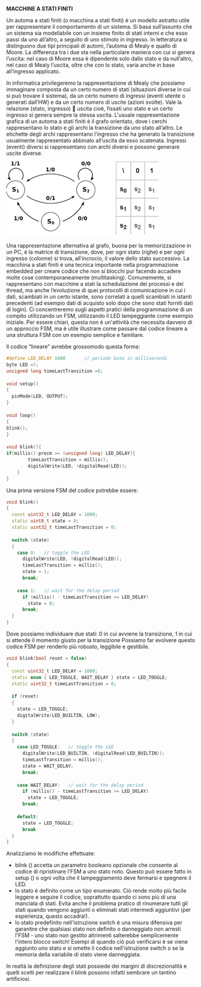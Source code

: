 **MACCHINE A STATI FINITI**

Un automa a stati finiti (o macchina a stati finiti) è un modello astratto utile per rappresentare il comportamento di un sistema. 
Si basa sull’assunto che un sistema sia modellabile con un insieme finito di stati interni e che esso passi da uno all’altro, a seguito di uno stimolo in ingresso. In letteratura si distinguono due tipi principali di automi, l’automa di Mealy e quallo di Moore. La differenza tra i due sta nella particolare maniera con cui si genera l’uscita: nel caso di Moore essa è dipendente solo dallo stato e da null’altro, nel caso di Mealy l’uscita, oltre che con lo stato, varia anche in base all’ingresso applicato.

In informatica privilegeremo la rappresentazione di Mealy che possiamo immaginare composta da un certo numero di stati (situazioni diverse in cui si può trovare il sistema), da un certo numero di ingressi (eventi utente o generati dall’HW) e da un certo numero di uscite (azioni svolte). 
Vale la relazione (stato, ingresso)  uscita cioè, fissati uno stato e un certo ingresso si genera sempre la stessa uscita.
L'usuale rappresentazione grafica di un automa a stati finiti è il grafo orientato, dove i cerchi rappresentano lo stato e gli archi la transizione da uno stato all’altro. Le etichette degli archi rappresentano l’ingresso che ha generato la transizione usualmente rappresentato abbinato all’uscita da esso scatenata. Ingressi (eventi) diversi si rappresentano con archi diversi e possono generare uscite diverse.

![statemachine](statemachine.png)                     

Una rappresentazione alternativa al grafo, buona per la memorizzazione in un PC, è la matrice di transizione, dove, per ogni stato (righe) e per ogni ingresso (colonne) si trova, all’incrocio, il valore dello stato successivo.
La macchina a stati finiti è una tecnica importante nella programmazione embedded per creare codice che non si blocchi pur facendo accadere molte cose contemporaneamente (multitasking). Comunemente, si rappresentano con macchine a stati la schedulazione dei processi e dei thread, ma anche l’evoluzione di quei protocolli di comunicazione in cui i dati, scambiati in un certo istante, sono correlati a quelli scambiati in istanti precedenti (ad esempio dati di acquisto solo dopo che sono stati forniti dati di login).
Ci concentreremo sugli aspetti pratici della programmazione di un compito utilizzando un FSM, utilizzando il LED lampeggiante come esempio iniziale. Per essere chiari, questa non è un'attività che necessita davvero di un approccio FSM, ma è utile illustrare come passare dal codice lineare a una struttura FSM con un esempio semplice e familiare.

Il codice “lineare” avrebbe grossomodo questa forma:

```C++
#define LED_DELAY 1000       // periodo base in millisecondi
byte LED =7; 
unsigned long timeLastTransition =0;  

void setup()
{
  pinMode(LED, OUTPUT);   
}

void loop()
{
blink();
}

void blink(){
if(millis()-precm >= (unsigned long) LED_DELAY){  
		timeLastTransition = millis();        
		digitalWrite(LED, !digitalRead(LED));		
	}
}
```

Una prima versione FSM del codice potrebbe essere:

```C++
void blink()
{
  const uint32_t LED_DELAY = 1000;
  static uint8_t state = 0;
  static uint32_t timeLastTransition = 0;
 
  switch (state)
  {
    case 0:   // toggle the LED 
      digitalWrite(LED, !digitalRead(LED));
      timeLastTransition = millis();
      state = 1;
      break;
 
    case 1:   // wait for the delay period
      if (millis() - timeLastTransition >= LED_DELAY)
        state = 0;
      break;
  }
}
```

Dove possiamo individuare due stati: 0 in cui avviene la transizione, 1 in cui si attende il momento giusto per la transizione 
Possiamo far evolvere questo codice FSM per renderlo più robusto, leggibile e gestibile.


```C++
void blink(bool reset = false)
{
  const uint32_t LED_DELAY = 1000;
  static enum { LED_TOGGLE, WAIT_DELAY } state = LED_TOGGLE;
  static uint32_t timeLastTransition = 0;
 
  if (reset)
  { 
    state = LED_TOGGLE;
    digitalWrite(LED_BUILTIN, LOW);
  }
 
  switch (state)
  {
    case LED_TOGGLE:   // toggle the LED
      digitalWrite(LED_BUILTIN, !digitalRead(LED_BUILTIN));
      timeLastTransition = millis();
      state = WAIT_DELAY;
      break;
 
    case WAIT_DELAY:   // wait for the delay period
      if (millis() - timeLastTransition >= LED_DELAY)
        state = LED_TOGGLE;
      break;
 
    default:
      state = LED_TOGGLE;
      break
  }
}
```
Analizziamo le modifiche effettuate:
-	blink () accetta un parametro booleano opzionale che consente al codice di ripristinare l'FSM a uno stato noto. Questo può essere fatto in setup () o ogni volta che il lampeggiamento deve fermarsi e spegnere il LED.
-	lo stato è definito come un tipo enumerato. Ciò rende molto più facile leggere e seguire il codice, soprattutto quando ci sono più di una manciata di stati. Evita anche il problema pratico di rinumerare tutti gli stati quando vengono aggiunti o eliminati stati intermedi aggiuntivi (per esperienza, questo accadrà!).
-	lo stato predefinito nell'istruzione switch è una misura difensiva per garantire che qualsiasi stato non definito o danneggiato non arresti l'FSM - uno stato non gestito altrimenti salterebbe semplicemente l'intero blocco switch! Esempi di quando ciò può verificarsi è se viene aggiunto uno stato e si omette il codice nell'istruzione switch o se la memoria della variabile di stato viene danneggiata.

In realtà la definizione degli stati possiede dei margini di discrezionalità e quelli scelti per realizzare il blink possono infatti sembrare un tantino artificiosi.
